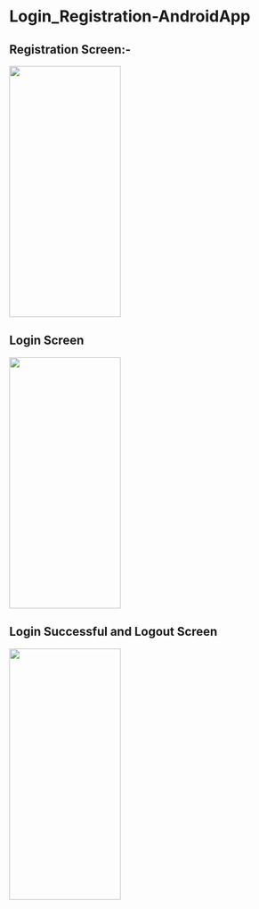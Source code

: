 # Login_Registration-AndroidApp

## Registration Screen:-
<img src="https://github.com/Pranjal2870/Login_Registration-AndroidApp/assets/96439012/c39e169e-d508-47f6-b91b-4fffb7d4b391)https://github.com/Pranjal2870/Login_Registration-AndroidApp/assets/96439012/c39e169e-d508-47f6-b91b-4fffb7d4b391" width="200" height="450">

## Login Screen
<img src="https://github.com/Pranjal2870/Login_Registration-AndroidApp/assets/96439012/e4b9258e-cfcf-403e-9440-2ea3e4f5764b" width="200" height="450">

## Login Successful and Logout Screen
<img src="https://github.com/Pranjal2870/Login_Registration-AndroidApp/assets/96439012/28476615-1374-4a69-b248-57681a9207c1" width="200" height="450">

